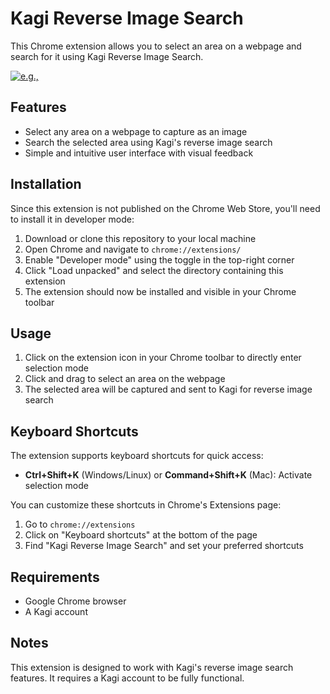# Kagi Reverse Image Search

This Chrome extension allows you to select an area on a webpage and search for it using Kagi Reverse Image Search.

[![e.g.,](https://www.google.com/s2/favicons?domain=youtube.com&sz=64)](https://youtu.be/5lFQnl0vSeM)

## Features

- Select any area on a webpage to capture as an image
- Search the selected area using Kagi's reverse image search
- Simple and intuitive user interface with visual feedback

## Installation

Since this extension is not published on the Chrome Web Store, you'll need to install it in developer mode:

1. Download or clone this repository to your local machine
2. Open Chrome and navigate to `chrome://extensions/`
3. Enable "Developer mode" using the toggle in the top-right corner
4. Click "Load unpacked" and select the directory containing this extension
5. The extension should now be installed and visible in your Chrome toolbar

## Usage

1. Click on the extension icon in your Chrome toolbar to directly enter selection mode
2. Click and drag to select an area on the webpage
3. The selected area will be captured and sent to Kagi for reverse image search

## Keyboard Shortcuts

The extension supports keyboard shortcuts for quick access:

- **Ctrl+Shift+K** (Windows/Linux) or **Command+Shift+K** (Mac): Activate selection mode

You can customize these shortcuts in Chrome's Extensions page:
1. Go to `chrome://extensions`
2. Click on "Keyboard shortcuts" at the bottom of the page
3. Find "Kagi Reverse Image Search" and set your preferred shortcuts

## Requirements

- Google Chrome browser
- A Kagi account

## Notes

This extension is designed to work with Kagi's reverse image search features. It requires a Kagi account to be fully functional.

